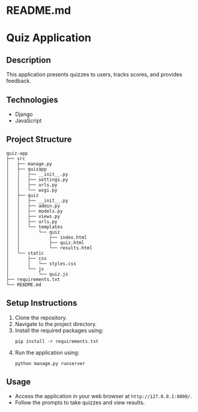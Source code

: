 # README.md

# Quiz Application

## Description
This application presents quizzes to users, tracks scores, and provides feedback.

## Technologies
- Django
- JavaScript

## Project Structure
```
quiz-app
├── src
│   ├── manage.py
│   ├── quizapp
│   │   ├── __init__.py
│   │   ├── settings.py
│   │   ├── urls.py
│   │   └── wsgi.py
│   ├── quiz
│   │   ├── __init__.py
│   │   ├── admin.py
│   │   ├── models.py
│   │   ├── views.py
│   │   ├── urls.py
│   │   └── templates
│   │       └── quiz
│   │           ├── index.html
│   │           ├── quiz.html
│   │           └── results.html
│   └── static
│       ├── css
│       │   └── styles.css
│       └── js
│           └── quiz.js
├── requirements.txt
└── README.md
```

## Setup Instructions
1. Clone the repository.
2. Navigate to the project directory.
3. Install the required packages using:
   ```
   pip install -r requirements.txt
   ```
4. Run the application using:
   ```
   python manage.py runserver
   ```

## Usage
- Access the application in your web browser at `http://127.0.0.1:8000/`.
- Follow the prompts to take quizzes and view results.